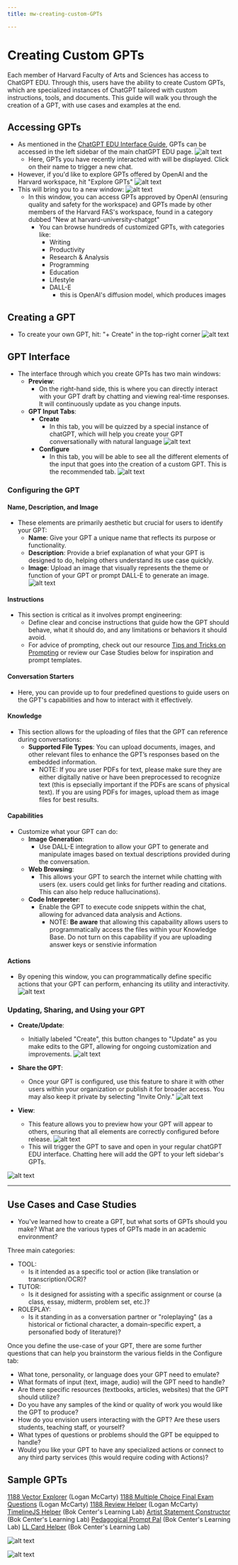 ```yaml
---
title: mw-creating-custom-GPTs

---
```


# Creating Custom GPTs

Each member of Harvard Faculty of Arts and Sciences has access to ChatGPT EDU. Through this, users have the ability to create Custom GPTs, which are specialized instances of ChatGPT tailored with custom instructions, tools, and documents. This guide will walk you through the creation of a GPT, with use cases and examples at the end. 

## Accessing GPTs

- As mentioned in the [ChatGPT EDU Interface Guide](https://hackmd.io/@ll-24-25/rywdQJV50/%2FV_7Pu4XfQUmQmpTP1r8duA), GPTs can be accessed in the left sidebar of the main chatGPT EDU page. 
     ![alt text](https://files.slack.com/files-pri/T0HTW3H0V-F07HQASHWKZ/edu-resource-guide-004__1_.jpg?pub_secret=3c9fc9da44)
     - Here, GPTs you have recently interacted with will be displayed. Click on their name to trigger a new chat. 
- However, if you'd like to explore GPTs offered by OpenAI and the Harvard workspace, hit "Explore GPTs"
   ![alt text](https://files.slack.com/files-pri/T0HTW3H0V-F07JHMMP8KB/edu-resource-guide-004__3_.jpg?pub_secret=3c4741edc7)
- This will bring you to a new window: 
    ![alt text](https://files.slack.com/files-pri/T0HTW3H0V-F07J526ECSE/edu-resource-guide-010.jpg?pub_secret=6dab8c2d6f)
    - In this window, you can access GPTs approved by OpenAI (ensuring quality and safety for the workspace) and GPTs made by other members of the Harvard FAS's workspace, found in a category dubbed "New at harvard-university-chatgpt"
        - You can browse hundreds of customized GPTs, with categories like: 
            - Writing
            - Productivity
            - Research & Analysis
            - Programming
            - Education
            - Lifestyle
            - DALL-E
                - this is OpenAI's diffusion model, which produces images

 
## Creating a GPT

- To create your own GPT, hit: "+ Create" in the top-right corner
    ![alt text](https://files.slack.com/files-pri/T0HTW3H0V-F07JHNQH0AV/edu-resource-guide-010.jpg?pub_secret=ecfcd66690)

## GPT Interface

- The interface through which you create GPTs has two main windows: 
    - **Preview**:
        - On the right-hand side, this is where you can directly interact with your GPT draft by chatting and viewing real-time responses. It will continuously update as you change inputs. 
    - **GPT Input Tabs**:
        - **Create**
            - In this tab, you will be quizzed by a special instance of chatGPT, which will help you create your GPT conversationally with natural language
                ![alt text](https://files.slack.com/files-pri/T0HTW3H0V-F07HQF7LRD5/edu-resource-guide-011.png?pub_secret=ee0fa30449)
        - **Configure**
            - In this tab, you will be able to see all the different elements of the input that goes into the creation of a custom GPT. This is the recommended tab.
                ![alt text](https://files.slack.com/files-pri/T0HTW3H0V-F07J25NLDTP/edu-resource-guide-012.png?pub_secret=1d746a0bb1)

### Configuring the GPT 

#### Name, Description, and Image
- These elements are primarily aesthetic but crucial for users to identify your GPT:
    - **Name**: Give your GPT a unique name that reflects its purpose or functionality.
    - **Description**: Provide a brief explanation of what your GPT is designed to do, helping others understand its use case quickly.
    - **Image**: Upload an image that visually represents the theme or function of your GPT or prompt DALL-E to generate an image.
    ![alt text](https://files.slack.com/files-pri/T0HTW3H0V-F07J4U9PT19/edu-resource-guide-015.jpg?pub_secret=6b6e34b465)

#### Instructions
- This section is critical as it involves prompt engineering:
    - Define clear and concise instructions that guide how the GPT should behave, what it should do, and any limitations or behaviors it should avoid. 
    - For advice of prompting, check out our resource [Tips and Tricks on Prompting](https://hackmd.io/@ll-24-25/rywdQJV50/%2F36HXvRDuT_ew1THb-xsCTg) or review our Case Studies below for inspiration and prompt templates.

#### Conversation Starters
- Here, you can provide up to four predefined questions to guide users on the GPT's capabilities and how to interact with it effectively.

#### Knowledge 
- This section allows for the uploading of files that the GPT can reference during conversations:
    - **Supported File Types**: You can upload documents, images, and other relevant files to enhance the GPT’s responses based on the embedded information.
        - NOTE: If you are user PDFs for text, please make sure they are either digitally native or have been preprocessed to recognize text (this is epsecially important if the PDFs are scans of physical text). If you are using PDFs for images, upload them as image files for best results.

#### Capabilities
- Customize what your GPT can do:
    - **Image Generation**:
        - Use DALL-E integration to allow your GPT to generate and manipulate images based on textual descriptions provided during the conversation.
    - **Web Browsing**:
        - This allows your GPT to search the internet while chatting with users (ex. users could get links for further reading and citations. This can also help reduce hallucinations).
    - **Code Interpreter**:
        - Enable the GPT to execute code snippets within the chat, allowing for advanced data analysis and Actions.
            - NOTE: **Be aware** that allowing this capabaility allows users to programmatically access the files within your Knowledge Base. Do not turn on this capability if you are uploading answer keys or senstivie information 

#### Actions
- By opening this window, you can programmatically define specific actions that your GPT can perform, enhancing its utility and interactivity.
    ![alt text](https://files.slack.com/files-pri/T0HTW3H0V-F07J7GD1M52/edu-resource-guide-013.jpg?pub_secret=aef7a029a9)

### Updating, Sharing, and Using your GPT

- **Create/Update**:
    - Initially labeled "Create", this button changes to "Update" as you make edits to the GPT, allowing for ongoing customization and improvements.
    ![alt text](https://files.slack.com/files-pri/T0HTW3H0V-F07HYCWQF8W/edu-resource-guide-016.jpg?pub_secret=c9b1c15950)

- **Share the GPT**:
    - Once your GPT is configured, use this feature to share it with other users within your organization or publish it for broader access. You may also keep it private by selecting "Invite Only." 
    ![alt text](https://files.slack.com/files-pri/T0HTW3H0V-F07J2BSC8Q5/edu-resource-guide-019.png?pub_secret=bc9306cd6f)

- **View**:
    - This feature allows you to preview how your GPT will appear to others, ensuring that all elements are correctly configured before release.
    ![alt text](https://files.slack.com/files-pri/T0HTW3H0V-F07JHMN980Z/edu-resource-guide-017.jpg?pub_secret=9dc79a7f1b)
    - This will trigger the GPT to save and open in your regular chatGPT EDU interface. Chatting here will add the GPT to your left sidebar's GPTs. 

![alt text](https://files.slack.com/files-pri/T0HTW3H0V-F07J7GKEKHS/edu-resource-guide-018.png?pub_secret=627ec95e4b)


---


## Use Cases and Case Studies

- You've learned how to create a GPT, but what sorts of GPTs should you make? What are the various types of GPTs made in an academic environment? 

Three main categories: 
* TOOL: 
    * Is it intended as a specific tool or action (like translation or transcription/OCR)?
* TUTOR: 
    * Is it designed for assisting with a specific assignment or course (a class, essay, midterm, problem set, etc.)?
* ROLEPLAY: 
    * Is it standing in as a conversation partner or "roleplaying" (as a historical or fictional character, a domain-specific expert, a personafied body of literature)? 

Once you define the use-case of your GPT, there are some further questions that can help you brainstorm the various fields in the Configure tab: 

* What tone, personality, or language does your GPT need to emulate?
* What formats of input (text, image, audio) will the GPT need to handle?
* Are there specific resources (textbooks, articles, websites) that the GPT should utilize?
* Do you have any samples of the kind or quality of work you would like the GPT to produce? 
* How do you envision users interacting with the GPT? Are these users students, teaching staff, or yourself?
* What types of questions or problems should the GPT be equipped to handle?
* Would you like your GPT to have any specialized actions or connect to any third party services (this would require coding with Actions)?


## Sample GPTs

[1188 Vector Explorer](https://chatgpt.com/g/g-fPn2zJhpo-1188-vector-explorer) (Logan McCarty)
[1188 Multiple Choice Final Exam Questions](https://chatgpt.com/g/g-w30iLAY5U-1188-multiple-choice-final-exam-questions) (Logan McCarty)
[1188 Review Helper](https://chatgpt.com/g/g-b8fDfrngA-1188-review-helper) (Logan McCarty)
[TimelineJS Helper](https://chatgpt.com/g/g-zUSQXDBNp-timelinejs-helper) (Bok Center's Learning Lab)
[Artist Statement Constructor](https://chatgpt.com/g/g-pAMZlbxtp-artist-statement-constructor) (Bok Center's Learning Lab)
[Pedagogical Prompt Pal](https://chatgpt.com/g/g-lVLgGnrtB-pedagogical-prompt-pal) (Bok Center's Learning Lab)
[LL Card Helper](https://chatgpt.com/g/g-RIWELzQia-card-photo-helper) (Bok Center's Learning Lab)

![alt text](https://files.slack.com/files-pri/T0HTW3H0V-F07JCULD3DL/img_3045.jpg?pub_secret=27f6d920a5)

![alt text](https://files.slack.com/files-pri/T0HTW3H0V-F07JP6CD84T/screenshot_2024-08-27_at_6.44.31___am.png?pub_secret=24f63421b1)

